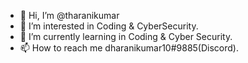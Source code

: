 - 👋 Hi, I’m @tharanikumar
- 👀 I’m interested in Coding & CyberSecurity.
- 🌱 I’m currently learning in Coding & Cyber Security.
- 📫 How to reach me dharanikumar10#9885(Discord).

<!---
tharanikumar/tharanikumar is a ✨ special ✨ repository because its `README.md` (this file) appears on your GitHub profile.
You can click the Preview link to take a look at your changes.
--->
